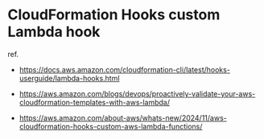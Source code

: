 # CloudFormation Hooks custom Lambda hook

ref.

-   https://docs.aws.amazon.com/cloudformation-cli/latest/hooks-userguide/lambda-hooks.html

-   https://aws.amazon.com/blogs/devops/proactively-validate-your-aws-cloudformation-templates-with-aws-lambda/

-   https://aws.amazon.com/about-aws/whats-new/2024/11/aws-cloudformation-hooks-custom-aws-lambda-functions/
